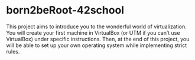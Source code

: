 # born2beRoot-42school
This project aims to introduce you to the wonderful world of virtualization.<br>
You will create your first machine in VirtualBox (or UTM if you can’t use VirtualBox) under specific instructions. Then, at the end of this project, you will be able to set up your own operating system while implementing strict rules.
